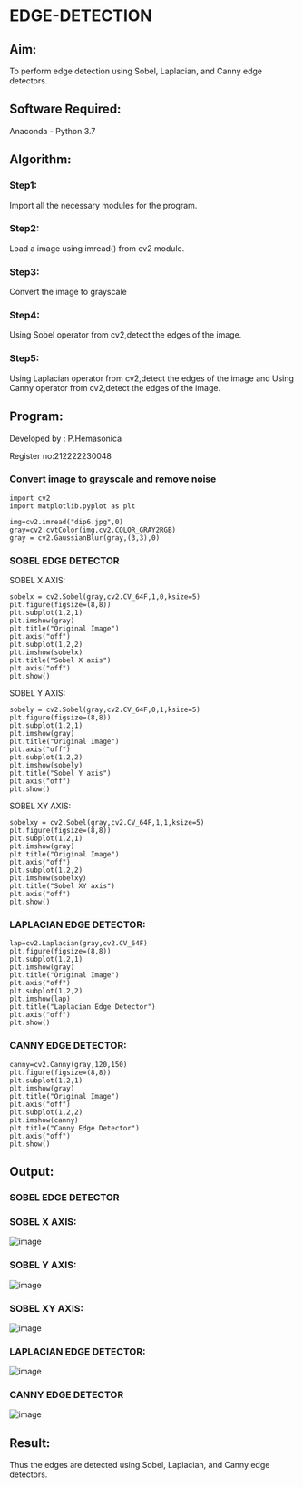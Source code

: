 # EDGE-DETECTION
## Aim:
To perform edge detection using Sobel, Laplacian, and Canny edge detectors.

## Software Required:
Anaconda - Python 3.7

## Algorithm:
### Step1:
Import all the necessary modules for the program.

### Step2:
Load a image using imread() from cv2 module.

### Step3:
Convert the image to grayscale

### Step4:
Using Sobel operator from cv2,detect the edges of the image.

### Step5:

Using Laplacian operator from cv2,detect the edges of the image and Using Canny operator from cv2,detect the edges of the image.

## Program:
Developed by : P.Hemasonica

Register no:212222230048
### Convert image to grayscale and remove noise
```
import cv2
import matplotlib.pyplot as plt

img=cv2.imread("dip6.jpg",0)
gray=cv2.cvtColor(img,cv2.COLOR_GRAY2RGB)
gray = cv2.GaussianBlur(gray,(3,3),0)
```
### SOBEL EDGE DETECTOR
SOBEL X AXIS:
```
sobelx = cv2.Sobel(gray,cv2.CV_64F,1,0,ksize=5)
plt.figure(figsize=(8,8))
plt.subplot(1,2,1)
plt.imshow(gray)
plt.title("Original Image")
plt.axis("off")
plt.subplot(1,2,2)
plt.imshow(sobelx)
plt.title("Sobel X axis")
plt.axis("off")
plt.show()
```
SOBEL Y AXIS:
```
sobely = cv2.Sobel(gray,cv2.CV_64F,0,1,ksize=5)
plt.figure(figsize=(8,8))
plt.subplot(1,2,1)
plt.imshow(gray)
plt.title("Original Image")
plt.axis("off")
plt.subplot(1,2,2)
plt.imshow(sobely)
plt.title("Sobel Y axis")
plt.axis("off")
plt.show()

```
SOBEL XY AXIS:
```
sobelxy = cv2.Sobel(gray,cv2.CV_64F,1,1,ksize=5)
plt.figure(figsize=(8,8))
plt.subplot(1,2,1)
plt.imshow(gray)
plt.title("Original Image")
plt.axis("off")
plt.subplot(1,2,2)
plt.imshow(sobelxy)
plt.title("Sobel XY axis")
plt.axis("off")
plt.show()
```
### LAPLACIAN EDGE DETECTOR:
```
lap=cv2.Laplacian(gray,cv2.CV_64F)
plt.figure(figsize=(8,8))
plt.subplot(1,2,1)
plt.imshow(gray)
plt.title("Original Image")
plt.axis("off")
plt.subplot(1,2,2)
plt.imshow(lap)
plt.title("Laplacian Edge Detector")
plt.axis("off")
plt.show()
```
### CANNY EDGE DETECTOR:
```
canny=cv2.Canny(gray,120,150)
plt.figure(figsize=(8,8))
plt.subplot(1,2,1)
plt.imshow(gray)
plt.title("Original Image")
plt.axis("off")
plt.subplot(1,2,2)
plt.imshow(canny)
plt.title("Canny Edge Detector")
plt.axis("off")
plt.show()
```
## Output:
### SOBEL EDGE DETECTOR
### SOBEL X AXIS:

![image](https://github.com/premalatha-sureshbabu/EDGE-DETECTION/assets/120620842/214e4144-df2b-4921-8e02-057dc809aa06)

### SOBEL Y AXIS:

![image](https://github.com/premalatha-sureshbabu/EDGE-DETECTION/assets/120620842/7da387fb-5d3f-443c-b1aa-af55016b4868)

### SOBEL XY AXIS:

![image](https://github.com/premalatha-sureshbabu/EDGE-DETECTION/assets/120620842/4bcf554a-9b23-4661-9b69-aef676dc01ad)

### LAPLACIAN EDGE DETECTOR:

![image](https://github.com/premalatha-sureshbabu/EDGE-DETECTION/assets/120620842/ba27c183-daf4-431e-a84a-f45afdb5d371)

### CANNY EDGE DETECTOR

![image](https://github.com/premalatha-sureshbabu/EDGE-DETECTION/assets/120620842/f5654934-c494-40a1-bf48-b91cb0a4add3)

## Result:
Thus the edges are detected using Sobel, Laplacian, and Canny edge detectors.
